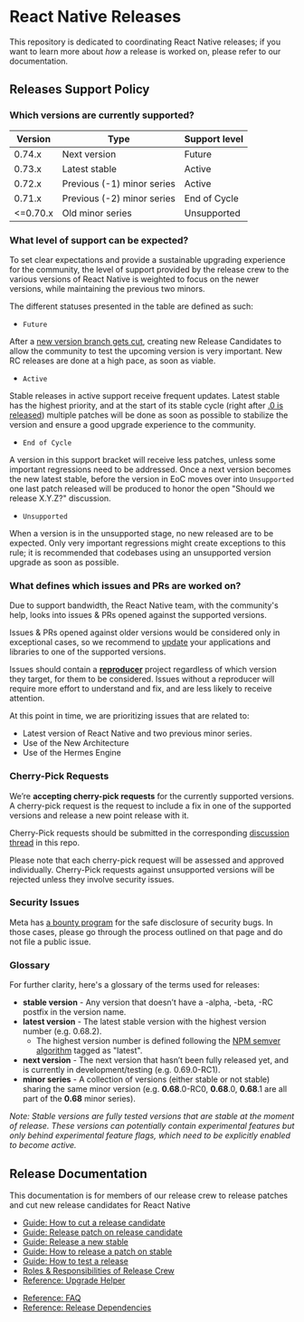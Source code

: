 # React Native Releases

This repository is dedicated to coordinating React Native releases; if you want to learn more about _how_ a release is worked on, please refer to our documentation.

## Releases Support Policy

### Which versions are currently supported?

| Version  | Type                       | Support level |
| -------- | -------------------------- | ------------- |
| 0.74.x   | Next version               | Future        |
| 0.73.x   | Latest stable              | Active        |
| 0.72.x   | Previous (-1) minor series | Active        |
| 0.71.x   | Previous (-2) minor series | End of Cycle  |
| <=0.70.x | Old minor series           | Unsupported   |

### What level of support can be expected?

To set clear expectations and provide a sustainable upgrading experience for the community, the level of support provided by the release crew to the various versions of React Native is weighted to focus on the newer versions, while maintaining the previous two minors.

The different statuses presented in the table are defined as such:

* `Future`

After a [new version branch gets cut](https://reactnative.dev/contributing/release-branch-cut-and-rc0), creating new Release Candidates to allow the community to test the upcoming version is very important. New RC releases are done at a high pace, as soon as viable.

* `Active`

Stable releases in active support receive frequent updates. Latest stable has the highest priority, and at the start of its stable cycle (right after [.0 is released](https://reactnative.dev/contributing/release-stable-minor)) multiple patches will be done as soon as possible to stabilize the version and ensure a good upgrade experience to the community.

* `End of Cycle`

A version in this support bracket will receive less patches, unless some important regressions need to be addressed. Once a next version becomes the new latest stable, before the version in EoC moves over into `Unsupported` one last patch released will be produced to honor the open "Should we release X.Y.Z?" discussion.

* `Unsupported`

When a version is in the unsupported stage, no new released are to be expected. Only very important regressions might create exceptions to this rule; it is recommended that codebases using an unsupported version upgrade as soon as possible.

### What defines which issues and PRs are worked on?

Due to support bandwidth, the React Native team, with the community's help, looks into issues & PRs opened against the supported versions.

Issues & PRs opened against older versions would be considered only in exceptional cases, so we recommend to [update](https://reactnative.dev/docs/upgrading) your applications and libraries to one of the supported versions.

Issues should contain a [**reproducer**](https://stackoverflow.com/help/minimal-reproducible-example) project regardless of which version they target, for them to be considered.
Issues without a reproducer will require more effort to understand and fix, and are less likely to receive attention.

At this point in time, we are prioritizing issues that are related to:

* Latest version of React Native and two previous minor series.
* Use of the New Architecture
* Use of the Hermes Engine

### Cherry-Pick Requests

We’re **accepting cherry-pick requests** for the currently supported versions. A cherry-pick request is the request to include a fix in one of the supported versions and release a new point release with it.

Cherry-Pick requests should be submitted in the corresponding [discussion thread](https://github.com/reactwg/react-native-releases/discussions) in this repo.

Please note that each cherry-pick request will be assessed and approved individually. Cherry-Pick requests against unsupported versions will be rejected unless they involve security issues.

### Security Issues

Meta has [a bounty program](https://www.facebook.com/whitehat/) for the safe disclosure of security bugs. In those cases, please go through the process outlined on that page and do not file a public issue.

### Glossary

For further clarity, here's a glossary of the terms used for releases:

* **stable version** - Any version that doesn’t have a -alpha, -beta, -RC postfix in the version name.
* **latest version** - The latest stable version with the highest version number (e.g. 0.68.2).
  * The highest version number is defined following the [NPM semver algorithm](https://github.com/npm/node-semver) tagged as "latest".
* **next version** - The next version that hasn’t been fully released yet, and is currently in development/testing (e.g. 0.69.0-RC1).
* **minor series** - A collection of versions (either stable or not stable) sharing the same minor version (e.g. **0.68**.0-RC0, **0.68**.0, **0.68**.1 are all part of the **0.68** minor series).

_Note: Stable versions are fully tested versions that are stable at the moment of release. These versions can potentially contain experimental features but only behind experimental feature flags, which need to be explicitly enabled to become active._

## Release Documentation

This documentation is for members of our release crew to release patches and cut new release candidates for React Native

* [Guide: How to cut a release candidate](./docs/guide-release-candidate-cut.md)
* [Guide: Release patch on release candidate](./docs/guide-release-candidate-patch.md)
* [Guide: Release a new stable](./docs/guide-release-stable.md)
* [Guide: How to release a patch on stable](./docs/guide-release-patch.md)
* [Guide: How to test a release](./docs/guide-release-testing.md)
* [Roles & Responsibilities of Release Crew](./docs/roles-and-responsibilities.md)
* [Reference: Upgrade Helper](./docs/upgrade-helper.md)
<!-- Move these FAQs either to this readme, or readme to dedicated faq-->
* [Reference: FAQ](./docs/faq.md)
* [Reference: Release Dependencies](./docs/dependencies.md)
